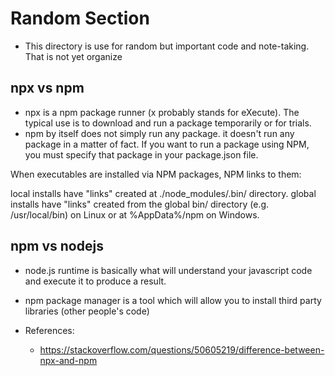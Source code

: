# Random Section
- This directory is use for random but important code and note-taking. That is not yet organize

## npx vs npm
- npx is a npm package runner (x probably stands for eXecute). The typical use is to download and run a package temporarily or for trials.
- npm by itself does not simply run any package. it doesn't run any package in a matter of fact. If you want to run a package using NPM, you must specify that package in your package.json file.

When executables are installed via NPM packages, NPM links to them:

local installs have "links" created at ./node_modules/.bin/ directory.
global installs have "links" created from the global bin/ directory (e.g. /usr/local/bin) on Linux or at %AppData%/npm on Windows.

## npm vs nodejs
-  node.js runtime is basically what will understand your javascript code and execute it to produce a result.
- npm package manager is a tool which will allow you to install third party libraries (other people's code)

- References:
  - https://stackoverflow.com/questions/50605219/difference-between-npx-and-npm